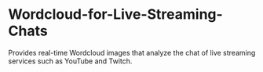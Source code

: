 # Wordcloud-for-Live-Streaming-Chats
Provides real-time Wordcloud images that analyze the chat of live streaming services such as YouTube and Twitch.
